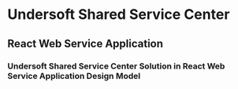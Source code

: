 # Undersoft Shared Service Center 
## React Web Service Application
### Undersoft Shared Service Center Solution in React Web Service Application Design Model
